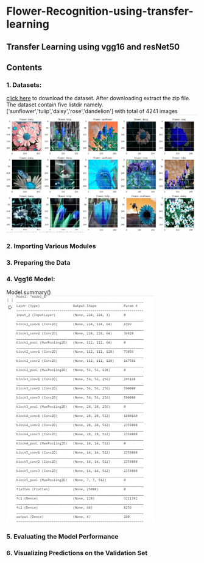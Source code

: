 # Flower-Recognition-using-transfer-learning
## Transfer Learning using vgg16 and resNet50

## Contents 
### 1. Datasets:
[click here](https://www.kaggle.com/alxmamaev/flowers-recognition) to download the dataset. After downloading extract the zip file.
The dataset contain five listdir namely.['sunflower','tulip','daisy','rose','dandelion'] with total of 4241 images
![alt text](https://github.com/Devkul95/Flower-Recognition-using-transfer-learning/blob/master/Readme%20Images/flower.JPG)

### 2. Importing Various Modules

### 3. Preparing the Data

### 4. Vgg16 Model:
Model.summary()
![alt text](https://github.com/Devkul95/Flower-Recognition-using-transfer-learning/blob/master/Readme%20Images/model.JPG)

### 5. Evaluating the Model Performance
### 6. Visualizing Predictions on the Validation Set
